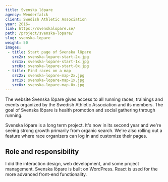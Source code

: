 ```yaml
---
title: Svenska löpare
agency: Wenderfalck
client: Swedish Athletic Association
year: 2016–
link: https://svenskalopare.se/
path: /project/svenska-lopare/
slug: svenska-lopare
weight: 50
images:
 - title: Start page of Svenska löpare
   src2x: svenska-lopare-start-2x.jpg
   src1x: svenska-lopare-start-1x.jpg
   src0x: svenska-lopare-start-0x.jpg
 - title: Find races on a map
   src2x: svenska-lopare-map-2x.jpg
   src1x: svenska-lopare-map-1x.jpg
   src0x: svenska-lopare-map-0x.jpg
---
```


The website Svenska löpare gives access to all running races, trainings and events organized by the Swedish Athletic Association and its members. The goal of Svenska löpare is health promotion and social gathering through running.

Svenska löpare is a long term project. It's now in its second year and we're seeing strong growth primarily from organic search. We're also rolling out a feature where race organizers can log in and customize their pages.

## Role and responsibility

I did the interaction design, web development, and some project management. Svenska löpare is built on WordPress. React is used for the more advanced front-end functionality.
